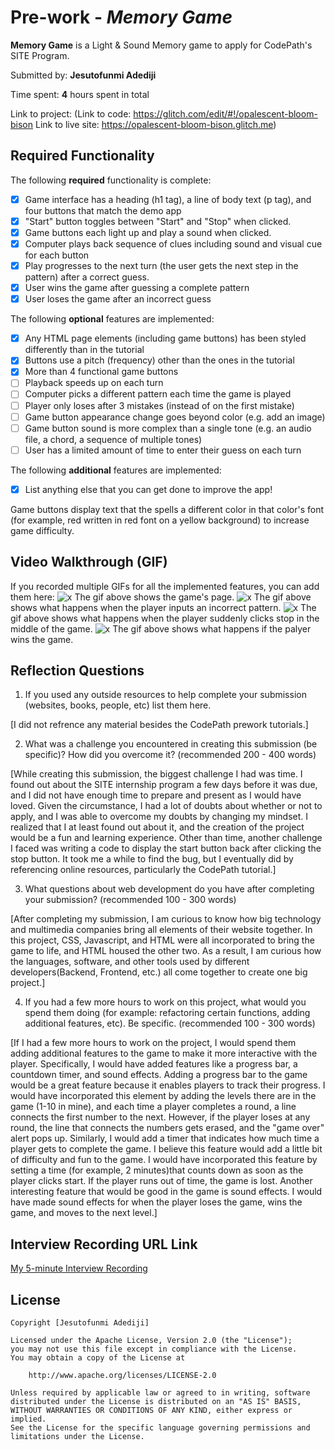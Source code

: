 # Pre-work - *Memory Game*

**Memory Game** is a Light & Sound Memory game to apply for CodePath's SITE Program. 

Submitted by: **Jesutofunmi Adediji**

Time spent: **4** hours spent in total

Link to project: (Link to code: https://glitch.com/edit/#!/opalescent-bloom-bison
Link to live site: https://opalescent-bloom-bison.glitch.me)

## Required Functionality

The following **required** functionality is complete:

* [x] Game interface has a heading (h1 tag), a line of body text (p tag), and four buttons that match the demo app
* [x] "Start" button toggles between "Start" and "Stop" when clicked. 
* [x] Game buttons each light up and play a sound when clicked. 
* [x] Computer plays back sequence of clues including sound and visual cue for each button
* [x] Play progresses to the next turn (the user gets the next step in the pattern) after a correct guess. 
* [x] User wins the game after guessing a complete pattern
* [x] User loses the game after an incorrect guess

The following **optional** features are implemented:

* [x] Any HTML page elements (including game buttons) has been styled differently than in the tutorial
* [x] Buttons use a pitch (frequency) other than the ones in the tutorial
* [x] More than 4 functional game buttons
* [ ] Playback speeds up on each turn
* [ ] Computer picks a different pattern each time the game is played
* [ ] Player only loses after 3 mistakes (instead of on the first mistake)
* [ ] Game button appearance change goes beyond color (e.g. add an image)
* [ ] Game button sound is more complex than a single tone (e.g. an audio file, a chord, a sequence of multiple tones)
* [ ] User has a limited amount of time to enter their guess on each turn

The following **additional** features are implemented:

- [x] List anything else that you can get done to improve the app!

Game buttons display text that the spells a different color in that color's font (for example, red written in red font on a yellow background) to increase game difficulty.

## Video Walkthrough (GIF)

If you recorded multiple GIFs for all the implemented features, you can add them here:
![x](http://g.recordit.co/Duy5oB6AXu.gif) The gif above shows the game's page.
![x](http://g.recordit.co/oAICk9JVf4.gif ) The gif above shows what happens when the player inputs an incorrect pattern.
![x](http://g.recordit.co/Wm4yiRQmVw.gif) The gif above shows what happens when the player suddenly clicks stop in the middle of the game.
![x](http://g.recordit.co/Iaai4G6xvx.gif) The gif above shows what happens if the palyer wins the game.

## Reflection Questions
1. If you used any outside resources to help complete your submission (websites, books, people, etc) list them here. 

[I did not refrence any material besides the CodePath prework tutorials.]

2. What was a challenge you encountered in creating this submission (be specific)? How did you overcome it? (recommended 200 - 400 words) 

[While creating this submission, the biggest challenge I had was time. I found out about the SITE internship program a few days before it was due, and I did not have enough time to prepare and present as I would have loved. Given the circumstance, I had a lot of doubts about whether or not to apply, and I was able to overcome my doubts by changing my mindset. I realized that I at least found out about it, and the creation of the project would be a fun and learning experience. Other than time, another challenge I faced was writing a code to display the start button back after clicking the stop button. It took me a while to find the bug, but I eventually did by referencing online resources, particularly the CodePath tutorial.]

3. What questions about web development do you have after completing your submission? (recommended 100 - 300 words) 

[After completing my submission, I am curious to know how big technology and multimedia companies bring all elements of their website together. In this project, CSS, Javascript, and HTML were all incorporated to bring the game to life, and HTML housed the other two. As a result, I am curious how the languages, software, and other tools used by different developers(Backend, Frontend, etc.) all come together to create one big project.]

4. If you had a few more hours to work on this project, what would you spend them doing (for example: refactoring certain functions, adding additional features, etc). Be specific. (recommended 100 - 300 words) 

[If I had a few more hours to work on the project, I would spend them adding additional features to the game to make it more interactive with the player. Specifically, I would have added features like a progress bar, a countdown timer, and sound effects. 
Adding a progress bar to the game would be a great feature because it enables players to track their progress. I would have incorporated this element by adding the levels there are in the game (1-10 in mine), and each time a player completes a round, a line connects the first number to the next. However, if the player loses at any round, the line that connects the numbers gets erased, and the "game over" alert pops up.
Similarly, I would add a timer that indicates how much time a player gets to complete the game. I believe this feature would add a little bit of difficulty and fun to the game. I would have incorporated this feature by setting a time (for example, 2 minutes)that counts down as soon as the player clicks start. If the player runs out of time, the game is lost. 
Another interesting feature that would be good in the game is sound effects. I would have made sound effects for when the player loses the game, wins the game, and moves to the next level.]



## Interview Recording URL Link

[My 5-minute Interview Recording](your-link-here)


## License

    Copyright [Jesutofunmi Adediji]

    Licensed under the Apache License, Version 2.0 (the "License");
    you may not use this file except in compliance with the License.
    You may obtain a copy of the License at

        http://www.apache.org/licenses/LICENSE-2.0

    Unless required by applicable law or agreed to in writing, software
    distributed under the License is distributed on an "AS IS" BASIS,
    WITHOUT WARRANTIES OR CONDITIONS OF ANY KIND, either express or implied.
    See the License for the specific language governing permissions and
    limitations under the License.